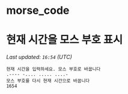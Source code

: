 # morse_code
# 현재 시간을 모스 부호 표시
<!-- MORSE_TIME_START -->
_Last updated: `16:54` (UTC)_

```
현재 시간을 입력하세요. 모스 부호로 바꿉니다
.---- -.... ..... ....-
모스 부호를 다시 현재 시간으로 바꿉니다
1654
```
<!-- MORSE_TIME_END -->
